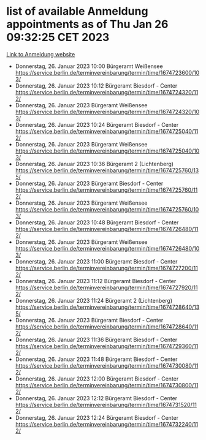 # list of available Anmeldung appointments as of Thu Jan 26 09:32:25 CET 2023
[Link to Anmeldung website](https://service.berlin.de/terminvereinbarung/termin/tag.php?termin=0&anliegen[]=120686&dienstleisterlist=122210,122217,327316,122219,327312,122227,327314,122231,327346,122243,327348,122252,329742,122260,329745,122262,329748,122254,329751,122271,327278,122273,327274,122277,327276,330436,122280,327294,122282,327290,122284,327292,327539,122291,327270,122285,327266,122286,327264,122296,327268,150230,329760,122301,327282,122297,327286,122294,327284,122312,329763,122314,329775,122304,327330,122311,327334,122309,327332,122281,327352,122279,329772,122276,327324,122274,327326,122267,329766,122246,327318,122251,327320,122257,327322,122208,327298,122226,327300,121362,121364&herkunft=http%3A%2F%2Fservice.berlin.de%2Fdienstleistung%2F120686%2F)
- Donnerstag, 26. Januar 2023 10:00 Bürgeramt Weißensee https://service.berlin.de/terminvereinbarung/termin/time/1674723600/103/
- Donnerstag, 26. Januar 2023 10:12 Bürgeramt Biesdorf - Center https://service.berlin.de/terminvereinbarung/termin/time/1674724320/112/
- Donnerstag, 26. Januar 2023  Bürgeramt Weißensee https://service.berlin.de/terminvereinbarung/termin/time/1674724320/103/
- Donnerstag, 26. Januar 2023 10:24 Bürgeramt Biesdorf - Center https://service.berlin.de/terminvereinbarung/termin/time/1674725040/112/
- Donnerstag, 26. Januar 2023  Bürgeramt Weißensee https://service.berlin.de/terminvereinbarung/termin/time/1674725040/103/
- Donnerstag, 26. Januar 2023 10:36 Bürgeramt 2 (Lichtenberg) https://service.berlin.de/terminvereinbarung/termin/time/1674725760/135/
- Donnerstag, 26. Januar 2023  Bürgeramt Biesdorf - Center https://service.berlin.de/terminvereinbarung/termin/time/1674725760/112/
- Donnerstag, 26. Januar 2023  Bürgeramt Weißensee https://service.berlin.de/terminvereinbarung/termin/time/1674725760/103/
- Donnerstag, 26. Januar 2023 10:48 Bürgeramt Biesdorf - Center https://service.berlin.de/terminvereinbarung/termin/time/1674726480/112/
- Donnerstag, 26. Januar 2023  Bürgeramt Weißensee https://service.berlin.de/terminvereinbarung/termin/time/1674726480/103/
- Donnerstag, 26. Januar 2023 11:00 Bürgeramt Biesdorf - Center https://service.berlin.de/terminvereinbarung/termin/time/1674727200/112/
- Donnerstag, 26. Januar 2023 11:12 Bürgeramt Biesdorf - Center https://service.berlin.de/terminvereinbarung/termin/time/1674727920/112/
- Donnerstag, 26. Januar 2023 11:24 Bürgeramt 2 (Lichtenberg) https://service.berlin.de/terminvereinbarung/termin/time/1674728640/135/
- Donnerstag, 26. Januar 2023  Bürgeramt Biesdorf - Center https://service.berlin.de/terminvereinbarung/termin/time/1674728640/112/
- Donnerstag, 26. Januar 2023 11:36 Bürgeramt Biesdorf - Center https://service.berlin.de/terminvereinbarung/termin/time/1674729360/112/
- Donnerstag, 26. Januar 2023 11:48 Bürgeramt Biesdorf - Center https://service.berlin.de/terminvereinbarung/termin/time/1674730080/112/
- Donnerstag, 26. Januar 2023 12:00 Bürgeramt Biesdorf - Center https://service.berlin.de/terminvereinbarung/termin/time/1674730800/112/
- Donnerstag, 26. Januar 2023 12:12 Bürgeramt Biesdorf - Center https://service.berlin.de/terminvereinbarung/termin/time/1674731520/112/
- Donnerstag, 26. Januar 2023 12:24 Bürgeramt Biesdorf - Center https://service.berlin.de/terminvereinbarung/termin/time/1674732240/112/
